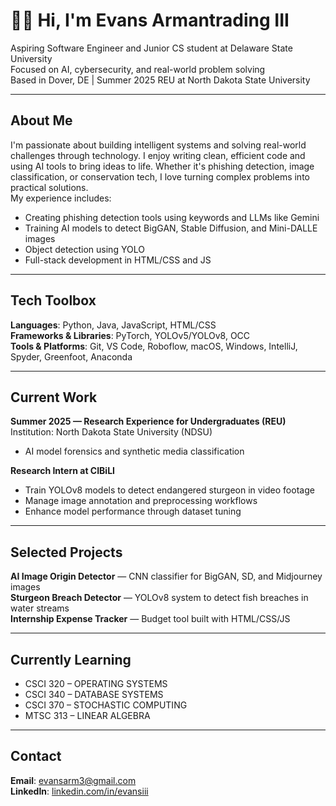 # 👋🏽 Hi, I'm Evans Armantrading III

Aspiring Software Engineer and Junior CS student at Delaware State University  
Focused on AI, cybersecurity, and real-world problem solving  
Based in Dover, DE | Summer 2025 REU at North Dakota State University

---

## About Me

I'm passionate about building intelligent systems and solving real-world challenges through technology. I enjoy writing clean, efficient code and using AI tools to bring ideas to life. Whether it's phishing detection, image classification, or conservation tech, I love turning complex problems into practical solutions.  
My experience includes:
- Creating phishing detection tools using keywords and LLMs like Gemini  
- Training AI models to detect BigGAN, Stable Diffusion, and Mini-DALLE images  
- Object detection using YOLO  
- Full-stack development in HTML/CSS and JS  

---

## Tech Toolbox

**Languages**: Python, Java, JavaScript, HTML/CSS  
**Frameworks & Libraries**: PyTorch, YOLOv5/YOLOv8, OCC  
**Tools & Platforms**: Git, VS Code, Roboflow, macOS, Windows, IntelliJ, Spyder, Greenfoot, Anaconda

---

## Current Work

**Summer 2025 — Research Experience for Undergraduates (REU)**  
Institution: North Dakota State University (NDSU)  
- AI model forensics and synthetic media classification

**Research Intern at CIBiLI**  
- Train YOLOv8 models to detect endangered sturgeon in video footage  
- Manage image annotation and preprocessing workflows  
- Enhance model performance through dataset tuning  

---

## Selected Projects

**AI Image Origin Detector** — CNN classifier for BigGAN, SD, and Midjourney images  
**Sturgeon Breach Detector** — YOLOv8 system to detect fish breaches in water streams  
**Internship Expense Tracker** — Budget tool built with HTML/CSS/JS  

---

## Currently Learning

- CSCI 320 – OPERATING SYSTEMS  
- CSCI 340 – DATABASE SYSTEMS  
- CSCI 370 – STOCHASTIC COMPUTING  
- MTSC 313 – LINEAR ALGEBRA  

---

## Contact

**Email**: [evansarm3@gmail.com](mailto:evansarm3@gmail.com)  
**LinkedIn**: [linkedin.com/in/evansiii](https://linkedin.com/in/evansiii)

